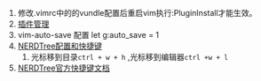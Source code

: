 1. 修改.vimrc中的的vundle配置后重启vim执行:PluginInstall才能生效。     
1. [插件管理](https://github.com/VundleVim/Vundle.vim)       
1. vim-auto-save 配置 let g:auto_save = 1      
1. [NERDTree配置和快捷键](https://blog.csdn.net/Demorngel/article/details/69053717)          
    1. 光标移到目录`ctrl + w + h` ,光标移到编辑器`ctrl +w + l`
1. [NERDTree官方快捷键文档](https://github.com/scrooloose/nerdtree/blob/master/doc/NERDTree.txt)                   
